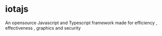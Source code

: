 # iotajs
An opensource Javascript and Typescript framework made for efficiency , effectiveness , graphics and security
